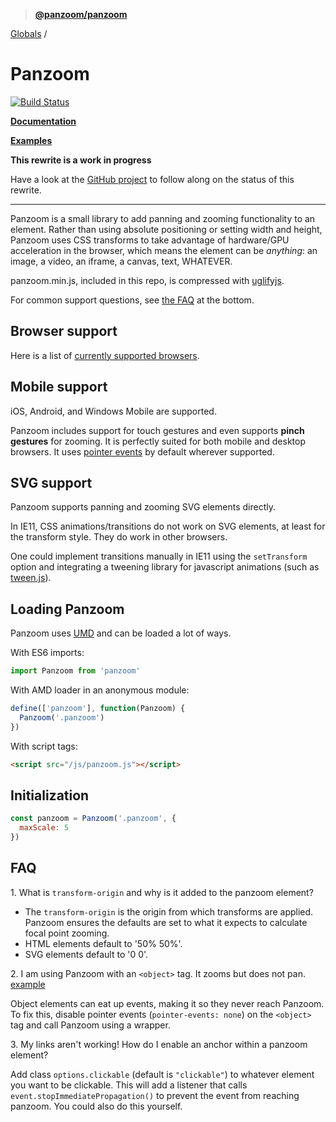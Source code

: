 > **[@panzoom/panzoom](README.md)**

[Globals](globals.md) /

# Panzoom

[![Build Status](https://travis-ci.org/timmywil/panzoom.png?branch=master)](https://travis-ci.org/timmywil/panzoom)

**[Documentation](./docs/)**

**[Examples](https://timmywil.com/panzoom/test/demo/)**

**This rewrite is a work in progress**

Have a look at the [GitHub project](https://github.com/timmywil/panzoom/projects/1) to follow along on the status of this rewrite.

---

Panzoom is a small library to add panning and zooming functionality to an element.
Rather than using absolute positioning or setting width and height, Panzoom uses CSS transforms to take advantage of hardware/GPU acceleration in the browser, which means the element can be _anything_: an image, a video, an iframe, a canvas, text, WHATEVER.

panzoom.min.js, included in this repo, is compressed with [uglifyjs](https://github.com/mishoo/UglifyJS).

For common support questions, see [the FAQ](https://github.com/timmywil/panzoom#faq) at the bottom.

## Browser support

Here is a list of [currently supported browsers](https://browserl.ist/?q=%3E0.25%25%2C+not+op_mini+all).

## Mobile support

iOS, Android, and Windows Mobile are supported.

Panzoom includes support for touch gestures and even supports **pinch gestures** for zooming. It is perfectly suited for both mobile and desktop browsers. It uses [pointer events](https://developer.mozilla.org/en-US/docs/Web/API/Pointer_events) by default wherever supported.

## SVG support

Panzoom supports panning and zooming SVG elements directly.

In IE11, CSS animations/transitions do not work on SVG elements, at least for the transform style. They do work in other browsers.

One could implement transitions manually in IE11 using the `setTransform` option and integrating a tweening library for javascript animations (such as [tween.js](https://www.createjs.com/#!/TweenJS)).

## Loading Panzoom

Panzoom uses [UMD](https://github.com/umdjs/umd) and can be loaded a lot of ways.

With ES6 imports:

```js
import Panzoom from 'panzoom'
```

With AMD loader in an anonymous module:

```js
define(['panzoom'], function(Panzoom) {
  Panzoom('.panzoom')
})
```

With script tags:

```html
<script src="/js/panzoom.js"></script>
```

## Initialization

```js
const panzoom = Panzoom('.panzoom', {
  maxScale: 5
})
```

## FAQ

1\. What is `transform-origin` and why is it added to the panzoom element?

- The `transform-origin` is the origin from which transforms are applied. Panzoom ensures the defaults are set to what it expects to calculate focal point zooming.
- HTML elements default to '50% 50%'.
- SVG elements default to '0 0'.

2\. I am using Panzoom with an `<object>` tag. It zooms but does not pan. [example](https://codepen.io/timmywil/pen/qNpykA)

Object elements can eat up events, making it so they never reach Panzoom. To fix this, disable pointer events (`pointer-events: none`) on the `<object>` tag and call Panzoom using a wrapper.

3\. My links aren't working! How do I enable an anchor within a panzoom element?

Add class `options.clickable` (default is `"clickable"`) to whatever element you want to be clickable. This will add a listener that calls `event.stopImmediatePropagation()` to prevent the event from reaching panzoom. You could also do this yourself.